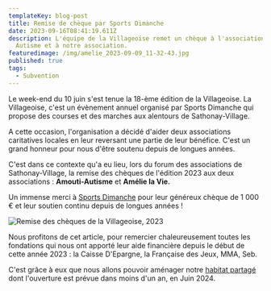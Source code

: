 ```yaml
---
templateKey: blog-post
title: Remise de chèque par Sports Dimanche
date: 2023-09-16T08:41:19.611Z
description: L'équipe de la Villageoise remet un chèque à l'association Amouti
  Autisme et à notre association.
featuredimage: /img/amelie_2023-09-09_11-32-43.jpg
published: true
tags:
  - Subvention
---
```

L﻿e week-end du 10 juin s'est tenue la 18-ème édition de la Villageoise. La Villageoise, c'est un évènement annuel organisé par Sports Dimanche qui propose des courses et des marches aux alentours de Sathonay-Village.

A﻿ cette occasion, l'organisation a décidé d'aider deux associations caritatives locales en leur reversant une partie de leur bénéfice. C'est un grand honneur pour nous d'être soutenu depuis de longues années.

C﻿'est dans ce contexte qu'a eu lieu, lors du forum des associations de Sathonay-Village, la remise des chèques de l'édition 2023 aux deux associations : **Amouti-Autisme** et **Amélie la Vie.**

Un immense merci à [S﻿ports Dimanche](https://www.facebook.com/villageoise.sathonay?__cft__[0]=AZU9QCVKrSHPG9D3LREsI63RD_CFvh7X8H6RsMJya6jFqqSLELFNQUTKxfebPPVfYvgh3hCXD6yuQyHF2oRPrhugBqHsabOtaDOJMfn1AwN3Ao8TAafBym-xzDTq-wSXzbHBKPH3tQrpD_vv92yeei1jlcPJOlLsseHeWfTa7qSHxcEacN762lOwiqtgM3_5N_c&__tn__=-]K-R) pour leur généreux chèque de 1 000 € et leur soutien continu depuis de longues années ! 

![Remise des chèques de la Villageoise, 2023](/img/amelie_2023-09-09_11-32-43.jpg "Remise des chèques de la Villageoise, 2023")

N﻿ous profitons de cet article, pour remercier chaleureusement toutes les fondations qui nous ont apporté leur aide financière depuis le début de cette année 2023 : la Caisse D'Epargne, la Française des Jeux, MMA, Seb.

C﻿'est grâce à eux que nous allons pouvoir aménager notre [habitat partagé](https://amelielavie.com/habitat-partage) dont l'ouverture est prévue dans moins d'un an, en Juin 2024.